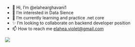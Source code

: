 - 👋 Hi, I’m @elahearghavani1
- 👀 I’m interested in Data Sience
- 🌱 I’m currently learning and practice .net core 
- ✨ I’m looking to collaborate on backend developer position
- 📫 How to reach me elahea.violet@gmail.com

<a href=&quothttps://github.com/elahearghavani1&quot>
<img align=&quotcenter&quot src=&quothttps://github-readme-stats.vercel.app/api?username=elahearghavani1&show_icons=true&count_private=true&include_all_commits=true&quot /></a>
